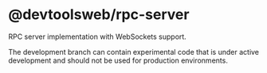 # @devtoolsweb/rpc-server

RPC server implementation with WebSockets support.

The development branch can contain experimental code that is under
active development and should not be used for production environments.
